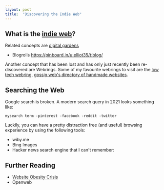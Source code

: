 ```yaml
---
layout: post
title:  "Discovering the Indie Web"
---
```



## What is the [indie web](https://indieweb.org/)? 



Related concepts are [digital gardens]()


- Blogrolls https://pinboard.in/u:elliot35/t:blog/

Another concept that has been lost and has only just recently been re-discovered are Webrings. Some of my favourite webrings to visit are 
the [low tech webring](https://emreed.net/LowTech_Directory.html), [gossip web's directory of handmade websites](https://gossipsweb.net).


## Searching the Web

Google search is broken. A modern search query in 2021 looks something like: 

```
mysearch term -pinterest -facebook -reddit -twitter
```

Luckily, you can have a pretty distraction free (and useful) browsing experience by using the following tools:

- wiby.me
- Bing Images
- Hacker news search engine that I can't remember: 


## Further Reading

- [Website Obesity Crisis](https://idlewords.com/talks/website_obesity.htm)
- Openweb 
